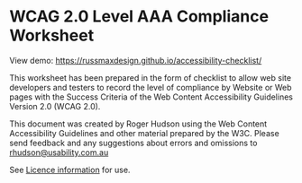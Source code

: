 # WCAG 2.0 Level AAA Compliance Worksheet

View demo: https://russmaxdesign.github.io/accessibility-checklist/

This worksheet has been prepared in the form of checklist to allow web site developers and testers to record the level of compliance by Website or Web pages with the Success Criteria of the Web Content Accessibility Guidelines Version 2.0 (WCAG 2.0).

This document was created by Roger Hudson using the Web Content Accessibility Guidelines and other material prepared by the W3C. Please send feedback and any suggestions about errors and omissions to rhudson@usability.com.au

See [Licence information](LICENCE) for use.
